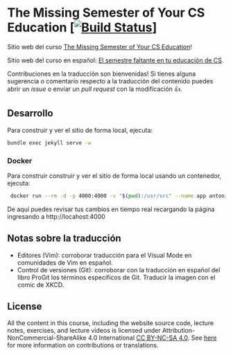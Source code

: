 # The Missing Semester of Your CS Education [[![Build Status](https://travis-ci.com/missing-semester/missing-semester.svg?branch=master)](https://travis-ci.com/missing-semester/missing-semester)]

Sitio web del curso [The Missing Semester of Your CS Education](https://missing.csail.mit.edu/)!

Sitio web del curso en español: [El semestre faltante en tu educación de CS](https://missing-semester-esp.github.io/).


Contribuciones en la traducción son bienvenidas! Si tienes alguna sugerencia
o comentario respecto a la traducción del contenido puedes abrir un *issue* o 
envíar un *pull request* con la modificación :+1:.

## Desarrollo 

Para construir y ver el sitio de forma local, ejecuta:

```bash
bundle exec jekyll serve -w
```

### Docker

Para construir construir y ver el sitio de forma local usando un contenedor, ejecuta:

```bash
 docker run --rm -d -p 4000:4000 -v "$(pwd):/usr/src" --name app antonio072/missing-semester-web:latest
```

De aquí puedes revisar tus cambios en tiempo real recargando la página ingresando a http://locahost:4000 
## Notas sobre la traducción

- Editores (Vim): corroborar traducción para el Visual Mode en comunidades de
Vim en español.
- Control de versiones (Git): corroborar con la traducción en español del libro 
ProGit los términos específicos de Git. Traducir la imagen con el comic de XKCD. 


## License

All the content in this course, including the website source code, lecture notes, exercises, and lecture videos is licensed under Attribution-NonCommercial-ShareAlike 4.0 International [CC BY-NC-SA 4.0](https://creativecommons.org/licenses/by-nc-sa/4.0/). See [here](https://missing.csail.mit.edu/license) for more information on contributions or translations.
